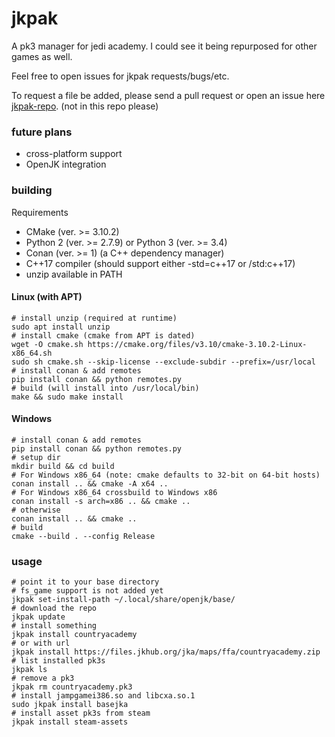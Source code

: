 # jkpak
A pk3 manager for jedi academy. I could see it being repurposed for other games as well.

Feel free to open issues for jkpak requests/bugs/etc.

To request a file be added, please send a pull request or open an issue here [jkpak-repo](https://github.com/jampio/jkpak-repo). (not in this repo please)

### future plans
* cross-platform support
* OpenJK integration

### building
Requirements
* CMake (ver. >= 3.10.2)
* Python 2 (ver. >= 2.7.9) or Python 3 (ver. >= 3.4)
* Conan (ver. >= 1) (a C++ dependency manager)
* C++17 compiler (should support either -std=c++17 or /std:c++17)
* unzip available in PATH
#### Linux (with APT)
```shell
# install unzip (required at runtime)
sudo apt install unzip
# install cmake (cmake from APT is dated)
wget -O cmake.sh https://cmake.org/files/v3.10/cmake-3.10.2-Linux-x86_64.sh
sudo sh cmake.sh --skip-license --exclude-subdir --prefix=/usr/local
# install conan & add remotes
pip install conan && python remotes.py
# build (will install into /usr/local/bin)
make && sudo make install
```
#### Windows
```shell
# install conan & add remotes
pip install conan && python remotes.py
# setup dir
mkdir build && cd build
# For Windows x86_64 (note: cmake defaults to 32-bit on 64-bit hosts)
conan install .. && cmake -A x64 ..
# For Windows x86_64 crossbuild to Windows x86
conan install -s arch=x86 .. && cmake ..
# otherwise
conan install .. && cmake ..
# build
cmake --build . --config Release
```

### usage
```shell
# point it to your base directory
# fs_game support is not added yet
jkpak set-install-path ~/.local/share/openjk/base/
# download the repo
jkpak update
# install something
jkpak install countryacademy
# or with url
jkpak install https://files.jkhub.org/jka/maps/ffa/countryacademy.zip
# list installed pk3s
jkpak ls
# remove a pk3
jkpak rm countryacademy.pk3
# install jampgamei386.so and libcxa.so.1
sudo jkpak install basejka
# install asset pk3s from steam
jkpak install steam-assets
```
